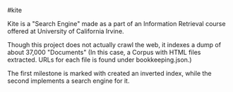 #kite

Kite is a "Search Engine" made as a part of an Information Retrieval course offered at University of California Irvine.

Though this project does not actually crawl the web, it indexes a dump of about 37,000 "Documents" (In this case, a Corpus with HTML files extracted. URLs for each file is found under bookkeeping.json.)

The first milestone is marked with created an inverted index, while the second implements a search engine for it. 
